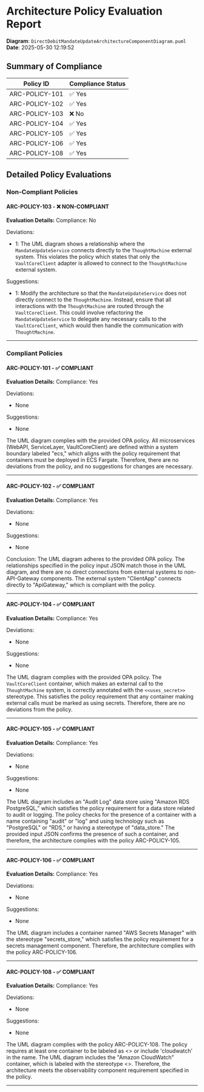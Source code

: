 # Architecture Policy Evaluation Report

**Diagram**: `DirectDebitMandateUpdateArchitectureComponentDiagram.puml`
**Date**: 2025-05-30 12:19:52

## Summary of Compliance

| Policy ID      | Compliance Status |
|----------------|-------------------|
| ARC-POLICY-101      | ✅ Yes    |
| ARC-POLICY-102      | ✅ Yes    |
| ARC-POLICY-103      | ❌ No    |
| ARC-POLICY-104      | ✅ Yes    |
| ARC-POLICY-105      | ✅ Yes    |
| ARC-POLICY-106      | ✅ Yes    |
| ARC-POLICY-108      | ✅ Yes    |

## Detailed Policy Evaluations

### Non-Compliant Policies

#### ARC-POLICY-103 - ❌ NON-COMPLIANT

**Evaluation Details:**
Compliance: No

Deviations:
- 1: The UML diagram shows a relationship where the `MandateUpdateService` connects directly to the `ThoughtMachine` external system. This violates the policy which states that only the `VaultCoreClient` adapter is allowed to connect to the `ThoughtMachine` external system.

Suggestions:
- 1: Modify the architecture so that the `MandateUpdateService` does not directly connect to the `ThoughtMachine`. Instead, ensure that all interactions with the `ThoughtMachine` are routed through the `VaultCoreClient`. This could involve refactoring the `MandateUpdateService` to delegate any necessary calls to the `VaultCoreClient`, which would then handle the communication with `ThoughtMachine`.

---

### Compliant Policies

#### ARC-POLICY-101 - ✅ COMPLIANT

**Evaluation Details:**
Compliance: Yes

Deviations:
- None

Suggestions:
- None

The UML diagram complies with the provided OPA policy. All microservices (WebAPI, ServiceLayer, VaultCoreClient) are defined within a system boundary labeled "ecs," which aligns with the policy requirement that containers must be deployed in ECS Fargate. Therefore, there are no deviations from the policy, and no suggestions for changes are necessary.

---

#### ARC-POLICY-102 - ✅ COMPLIANT

**Evaluation Details:**
Compliance: Yes

Deviations:
- None

Suggestions:
- None

Conclusion: The UML diagram adheres to the provided OPA policy. The relationships specified in the policy input JSON match those in the UML diagram, and there are no direct connections from external systems to non-API-Gateway components. The external system "ClientApp" connects directly to "ApiGateway," which is compliant with the policy.

---

#### ARC-POLICY-104 - ✅ COMPLIANT

**Evaluation Details:**
Compliance: Yes

Deviations:
- None

Suggestions:
- None

The UML diagram complies with the provided OPA policy. The `VaultCoreClient` container, which makes an external call to the `ThoughtMachine` system, is correctly annotated with the `<<uses_secret>>` stereotype. This satisfies the policy requirement that any container making external calls must be marked as using secrets. Therefore, there are no deviations from the policy.

---

#### ARC-POLICY-105 - ✅ COMPLIANT

**Evaluation Details:**
Compliance: Yes

Deviations:
- None

Suggestions:
- None

The UML diagram includes an "Audit Log" data store using "Amazon RDS PostgreSQL," which satisfies the policy requirement for a data store related to audit or logging. The policy checks for the presence of a container with a name containing "audit" or "log" and using technology such as "PostgreSQL" or "RDS," or having a stereotype of "data_store." The provided input JSON confirms the presence of such a container, and therefore, the architecture complies with the policy ARC-POLICY-105.

---

#### ARC-POLICY-106 - ✅ COMPLIANT

**Evaluation Details:**
Compliance: Yes

Deviations:
- None

Suggestions:
- None

The UML diagram includes a container named "AWS Secrets Manager" with the stereotype "secrets_store," which satisfies the policy requirement for a secrets management component. Therefore, the architecture complies with the policy ARC-POLICY-106.

---

#### ARC-POLICY-108 - ✅ COMPLIANT

**Evaluation Details:**
Compliance: Yes

Deviations:
- None

Suggestions:
- None

The UML diagram complies with the policy ARC-POLICY-108. The policy requires at least one container to be labeled as <<observability>> or include 'cloudwatch' in the name. The UML diagram includes the "Amazon CloudWatch" container, which is labeled with the stereotype <<observability>>. Therefore, the architecture meets the observability component requirement specified in the policy.

---

